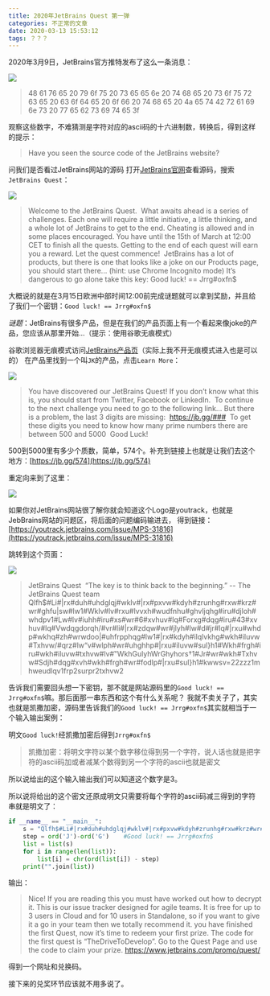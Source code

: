```yaml
---
title: 2020年JetBrains Quest 第一弹
categories: 不正常的文章
date: 2020-03-13 15:53:12
tags: ？？？
---
```


2020年3月9日，JetBrains官方推特发布了这么一条消息：

![](https://lolico.griouges.cn/images/20200313155924.png)

> 48 61 76 65 20 79 6f 75 20 73 65 65 6e 20 74 68 65 20 73 6f 75 72 63 65 20 63 6f 64 65 20 6f 66 20 74 68 65 20 4a 65 74 42 72 61 69 6e 73 20 77 65 62 73 69 74 65 3f

观察这些数字，不难猜测是字符对应的ascii码的十六进制数，转换后，得到这样的提示：

> Have you seen the source code of the JetBrains website?

问我们是否看过JetBrains网站的源码
打开[JetBrains官网](https://www.jetbrains.com)查看源码，搜索`JetBrains Quest`：

![](https://lolico.griouges.cn/images/20200313160807.png)

>  Welcome to the JetBrains Quest.
 ​
 What awaits ahead is a series of challenges. Each one will require a little initiative, a little thinking, and a whole lot of JetBrains to get to the end. Cheating is allowed and in some places encouraged. You have until the 15th of March at 12:00 CET to finish all the quests.
 Getting to the end of each quest will earn you a reward.
 Let the quest commence!
 ​
 JetBrains has a lot of products, but there is one that looks like a joke on our Products page, you should start there... (hint: use Chrome Incognito mode)
 It’s dangerous to go alone take this key: Good luck! == Jrrg#oxfn$

大概说的就是在3月15日欧洲中部时间12:00前完成谜题就可以拿到奖励，并且给了我们一个密钥：`Good luck! == Jrrg#oxfn$`

*谜题*：JetBrains有很多产品，但是在我们的产品页面上有一个看起来像joke的产品，您应该从那里开始...（提示：使用谷歌无痕模式）

谷歌浏览器无痕模式访问[JetBrains产品页](https://www.jetbrains.com/products.html)（实际上我不开无痕模式进入也是可以的）
在产品里找到一个叫`JK`的产品，点击`Learn More`：

![](https://lolico.griouges.cn/images/20200313162013.png)

>  You have discovered our JetBrains Quest! If you don’t know what this is, you should start from Twitter, Facebook or LinkedIn.
 ​
 To continue to the next challenge you need to go to the following link… But there is a problem, the last 3 digits are missing:
 ​
 https://jb.gg/###
 ​
 To get these digits you need to know how many prime numbers there are between 500 and 5000
 ​
 Good Luck!

500到5000里有多少个质数，简单，574个。补充到链接上也就是让我们去这个地方：[https://jb.gg/574](https://jb.gg/574)

重定向来到了这里：

![](https://lolico.griouges.cn/images/20200313163046.png)

如果你对JetBrains网站很了解你就会知道这个Logo是youtrack，也就是JebBrains网站的问题区，将后面的问题编码输进去，
得到链接：[https://youtrack.jetbrains.com/issue/MPS-31816](https://youtrack.jetbrains.com/issue/MPS-31816)

跳转到这个页面：

![](https://lolico.griouges.cn/images/20200313162923.png)

> JetBrains Quest
 ​
 “The key is to think back to the beginning.” -- The JetBrains Quest team
 ​
 Qlfh$#Li#|rx#duh#uhdglqj#wklv#|rx#pxvw#kdyh#zrunhg#rxw#krz#wr#ghfu|sw#lw1#Wklv#lv#rxu#lvvxh#wudfnhu#ghvljqhg#iru#djloh#whdpv1#Lw#lv#iuhh#iru#xs#wr#6#xvhuv#lq#Forxg#dqg#iru#43#xvhuv#lq#Vwdqgdorqh/#vr#li#|rx#zdqw#wr#jlyh#lw#d#jr#lq#|rxu#whdp#wkhq#zh#wrwdoo|#uhfrpphqg#lw1#|rx#kdyh#ilqlvkhg#wkh#iluvw#Txhvw/#qrz#lw“v#wlph#wr#uhghhp#|rxu#iluvw#sul}h1#Wkh#frgh#iru#wkh#iluvw#txhvw#lv#‟WkhGulyhWrGhyhors†1#Jr#wr#wkh#Txhvw#Sdjh#dqg#xvh#wkh#frgh#wr#fodlp#|rxu#sul}h1#kwwsv=22zzz1mhweudlqv1frp2surpr2txhvw2

告诉我们需要回头想一下密钥，那不就是网站源码里的`Good luck! == Jrrg#oxfn$`嘛。那后面那一串东西和这个有什么关系呢？
我就不卖关子了，其实也就是凯撒加密，源码里告诉我们的`Good luck! == Jrrg#oxfn$`其实就相当于一个输入输出案例：

明文`Good luck!`经凯撒加密后得到`Jrrg#oxfn$`

> 凯撒加密：将明文字符以某个数字移位得到另一个字符，说人话也就是把字符的ascii码加或者减某个数得到另一个字符的ascii也就是密文

所以说给出的这个输入输出我们可以知道这个数字是3。

所以说将给出的这个密文还原成明文只需要将每个字符的ascii码减三得到的字符串就是明文了：

```python
if __name__ == "__main__": 
    s = "Qlfh$#Li#|rx#duh#uhdglqj#wklv#|rx#pxvw#kdyh#zrunhg#rxw#krz#wr#ghfu|sw#lw1#Wklv#lv#rxu#lvvxh#wudfnhu#ghvljqhg#iru#djloh#whdpv1#Lw#lv#iuhh#iru#xs#wr#6#xvhuv#lq#Forxg#dqg#iru#43#xvhuv#lq#Vwdqgdorqh/#vr#li#|rx#zdqw#wr#jlyh#lw#d#jr#lq#|rxu#whdp#wkhq#zh#wrwdoo|#uhfrpphqg#lw1#|rx#kdyh#ilqlvkhg#wkh#iluvw#Txhvw/#qrz#lw“v#wlph#wr#uhghhp#|rxu#iluvw#sul}h1#Wkh#frgh#iru#wkh#iluvw#txhvw#lv#‟WkhGulyhWrGhyhors†1#Jr#wr#wkh#Txhvw#Sdjh#dqg#xvh#wkh#frgh#wr#fodlp#|rxu#sul}h1#kwwsv=22zzz1mhweudlqv1frp2surpr2txhvw2"
    step = ord('J')-ord('G')    #Good luck! == Jrrg#oxfn$
    list = list(s)
    for i in range(len(list)):
        list[i] = chr(ord(list[i]) - step)
    print("".join(list))
```

输出：

> Nice! If you are reading this you must have worked out how to decrypt it. This is our issue tracker designed for agile teams. It is free for up to 3 users in Cloud and for 10 users in Standalone, so if you want to give it a go in your team then we totally recommend it. you have finished the first Quest, now it’s time to redeem your first prize. The code for the first quest is “TheDriveToDevelop”. Go to the Quest Page and use the code to claim your prize. https://www.jetbrains.com/promo/quest/

得到一个网址和兑换码。

接下来的兑奖环节应该就不用多说了。